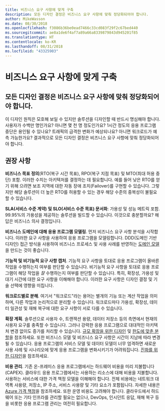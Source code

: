 ```yaml
---
title: 비즈니스 요구 사항에 맞게 구축
description: 모든 디자인 결정은 비즈니스 요구 사항에 맞춰 정당화되어야 합니다.
author: MikeWasson
ms.date: 08/30/2018
ms.openlocfilehash: f3086b36be0ead7466c33cd083f29f2c67bed440
ms.sourcegitcommit: ae8a1de6f4af7a89a66a8339879843d945201f85
ms.translationtype: HT
ms.contentlocale: ko-KR
ms.lasthandoff: 08/31/2018
ms.locfileid: "43325903"
---
```

# <a name="build-for-the-needs-of-the-business"></a>비즈니스 요구 사항에 맞게 구축

## <a name="every-design-decision-must-be-justified-by-a-business-requirement"></a>모든 디자인 결정은 비즈니스 요구 사항에 맞춰 정당화되어야 합니다.

이 디자인 원칙은 모호해 보일 수 있지만 솔루션을 디자인할 때 반드시 명심해야 합니다. 사용자가 수백만 명인가요? 아니면 몇 천 명 정도인가요? 1시간 정도의 응용 프로그램 중단은 용인될 수 있나요? 트래픽의 급격한 변화가 예상되나요? 아니면 워크로드가 예측 가능한가요? 결과적으로 모든 디자인 결정은 비즈니스 요구 사항에 맞춰 정당화되어야 합니다. 

## <a name="recommendations"></a>권장 사항

**비즈니스 목표 정의**(RTO(복구 시간 목표), RPO(복구 지점 목표) 및 MTO(최대 허용 중단) 포함. 이러한 수치는 아키텍처를 결정하는 데 필요합니다. 예를 들어 낮은 RTO를 얻기 위해 으려면 보조 지역에 대한 자동 장애 조치(Failover)를 구현할 수 있습니다. 그렇지만 해당 솔루션이 더 높은 RTO를 허용할 수 있는 경우 해당 수준의 중복성이 불필요할 수 있습니다.

**SLA(서비스 수준 계약) 및 SLO(서비스 수준 목표) 문서화**: 가용성 및 성능 메트릭 포함. 99.95%의 가용성을 제공하는 솔루션을 빌드할 수 있습니다. 이것으로 충분할까요? 해답은 비즈니스 의사 결정입니다. 

**비즈니스 도메인에 대해 응용 프로그램 모델링**. 먼저 비즈니스 요구 사항 분석을 시작합니다. 이러한 요구 사항을 사용하여 응용 프로그램을 모델링합니다. DDD(도메인 기반 디자인) 접근 방식을 사용하여 비즈니스 프로세스 및 사용 사례를 반영하는 [도메인 모델][domain-model]을 만드는 것이 좋습니다. 

**기능적 및 비기능적 요구 사항 캡처**. 기능적 요구 사항을 토대로 응용 프로그램이 올바른 작업을 수행하는지 여부를 판단할 수 있습니다. 비기능적 요구 사항을 토대로 응용 프로그램이 해당 작업을 *잘* 수행하는지 여부를 판단할 수 있습니다. 특히, 확장성, 가용성 및 대기 시간에 대한 요구 사항을 이해해야 합니다. 이러한 요구 사항은 디자인 결정 및 기술 선택에 영향을 미칩니다.

**워크로드별로 분해**. 여기서 "워크로드"라는 용어는 별개의 기능 또는 계산 작업을 의미하며, 다른 작업과 논리적으로 분리할 수 있습니다. 워크로드마다 가용성, 확장성, 데이터 일관성 및 재해 복구에 대한 요구 사항이 서로 다를 수 있습니다. 

**확장 계획**. 솔루션으로 사용자 수, 트랜잭션 용량, 데이터 저장소 등의 측면에서 현재의 사용자 요구를 충족할 수 있습니다. 그러나 강력한 응용 프로그램으로 대대적인 아키텍처 변경 없이도 증가를 처리할 수 있습니다. [규모 확장을 위한 디자인](scale-out.md) 및 [한도에 맞춘 분할](partition.md)을 참조하세요. 또한 비즈니스 모델 및 비즈니스 요구 사항은 시간이 지남에 따라 변경될 수 있습니다. 응용 프로그램의 서비스 모델 및 데이터 모델이 너무 엄격하면 새로운 사용 사례 및 시나리오에 맞게 응용 프로그램을 변화시키기가 어려워집니다. [진화를 위한 디자인](design-for-evolution.md)을 참조하세요.

**비용 관리**. 기존 온-프레미스 응용 프로그램에서는 하드웨어 비용을 미리 지불합니다(CAPEX). 클라우드 응용 프로그램에서는 사용하는 리소스에 대해 비용을 지불합니다. 사용하는 서비스에 대한 가격 책정 모델을 이해해야 합니다. 전체 비용에는 네트워크 대역폭 사용량, 저장소, IP 주소, 서비스 사용량 및 기타 요소가 포함됩니다. 자세한 내용은 [Azure 가격 책정][pricing]을 참조하세요. 또한 운영 비용도 고려해야 합니다. 클라우드에서 하드웨어 또는 기타 인프라를 관리할 필요는 없으나, DevOps, 인시던트 응답, 재해 복구 등을 비롯한 응용 프로그램 관리는 여전히 필요합니다. 

[domain-model]: https://martinfowler.com/eaaCatalog/domainModel.html
[pricing]: https://azure.microsoft.com/pricing/
